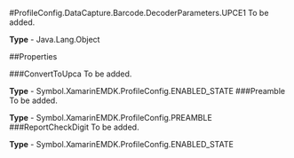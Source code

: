 #ProfileConfig.DataCapture.Barcode.DecoderParameters.UPCE1
To be added.

**Type** - Java.Lang.Object

##Properties

###ConvertToUpca
To be added.

**Type** - Symbol.XamarinEMDK.ProfileConfig.ENABLED_STATE
###Preamble
To be added.

**Type** - Symbol.XamarinEMDK.ProfileConfig.PREAMBLE
###ReportCheckDigit
To be added.

**Type** - Symbol.XamarinEMDK.ProfileConfig.ENABLED_STATE


